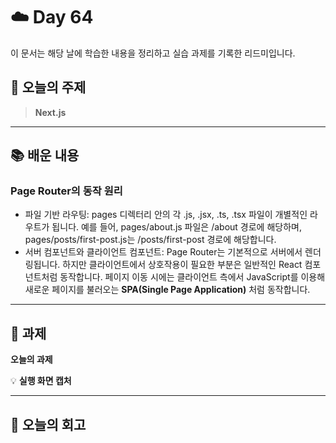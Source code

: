 # ☁️ Day 64
이 문서는 해당 날에 학습한 내용을 정리하고 실습 과제를 기록한 리드미입니다.

## 🔖 오늘의 주제
> **Next.js**

---

## 📚 배운 내용
### Page Router의 동작 원리
- 파일 기반 라우팅: pages 디렉터리 안의 각 .js, .jsx, .ts, .tsx 파일이 개별적인 라우트가 됩니다. 예를 들어, pages/about.js 파일은 /about 경로에 해당하며, pages/posts/first-post.js는 /posts/first-post 경로에 해당합니다.
- 서버 컴포넌트와 클라이언트 컴포넌트: Page Router는 기본적으로 서버에서 렌더링됩니다. 하지만 클라이언트에서 상호작용이 필요한 부분은 일반적인 React 컴포넌트처럼 동작합니다. 페이지 이동 시에는 클라이언트 측에서 JavaScript를 이용해 새로운 페이지를 불러오는 **SPA(Single Page Application)** 처럼 동작합니다.
--- 

## 📝 과제

**오늘의 과제**
>

💡 **실행 화면 캡처**




---

## 💭 오늘의 회고

